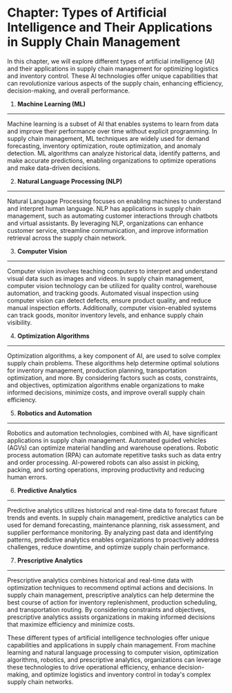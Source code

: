 Chapter: Types of Artificial Intelligence and Their Applications in Supply Chain Management
===========================================================================================

In this chapter, we will explore different types of artificial intelligence (AI) and their applications in supply chain management for optimizing logistics and inventory control. These AI technologies offer unique capabilities that can revolutionize various aspects of the supply chain, enhancing efficiency, decision-making, and overall performance.

1. **Machine Learning (ML)**
----------------------------

Machine learning is a subset of AI that enables systems to learn from data and improve their performance over time without explicit programming. In supply chain management, ML techniques are widely used for demand forecasting, inventory optimization, route optimization, and anomaly detection. ML algorithms can analyze historical data, identify patterns, and make accurate predictions, enabling organizations to optimize operations and make data-driven decisions.

2. **Natural Language Processing (NLP)**
----------------------------------------

Natural Language Processing focuses on enabling machines to understand and interpret human language. NLP has applications in supply chain management, such as automating customer interactions through chatbots and virtual assistants. By leveraging NLP, organizations can enhance customer service, streamline communication, and improve information retrieval across the supply chain network.

3. **Computer Vision**
----------------------

Computer vision involves teaching computers to interpret and understand visual data such as images and videos. In supply chain management, computer vision technology can be utilized for quality control, warehouse automation, and tracking goods. Automated visual inspection using computer vision can detect defects, ensure product quality, and reduce manual inspection efforts. Additionally, computer vision-enabled systems can track goods, monitor inventory levels, and enhance supply chain visibility.

4. **Optimization Algorithms**
------------------------------

Optimization algorithms, a key component of AI, are used to solve complex supply chain problems. These algorithms help determine optimal solutions for inventory management, production planning, transportation optimization, and more. By considering factors such as costs, constraints, and objectives, optimization algorithms enable organizations to make informed decisions, minimize costs, and improve overall supply chain efficiency.

5. **Robotics and Automation**
------------------------------

Robotics and automation technologies, combined with AI, have significant applications in supply chain management. Automated guided vehicles (AGVs) can optimize material handling and warehouse operations. Robotic process automation (RPA) can automate repetitive tasks such as data entry and order processing. AI-powered robots can also assist in picking, packing, and sorting operations, improving productivity and reducing human errors.

6. **Predictive Analytics**
---------------------------

Predictive analytics utilizes historical and real-time data to forecast future trends and events. In supply chain management, predictive analytics can be used for demand forecasting, maintenance planning, risk assessment, and supplier performance monitoring. By analyzing past data and identifying patterns, predictive analytics enables organizations to proactively address challenges, reduce downtime, and optimize supply chain performance.

7. **Prescriptive Analytics**
-----------------------------

Prescriptive analytics combines historical and real-time data with optimization techniques to recommend optimal actions and decisions. In supply chain management, prescriptive analytics can help determine the best course of action for inventory replenishment, production scheduling, and transportation routing. By considering constraints and objectives, prescriptive analytics assists organizations in making informed decisions that maximize efficiency and minimize costs.

These different types of artificial intelligence technologies offer unique capabilities and applications in supply chain management. From machine learning and natural language processing to computer vision, optimization algorithms, robotics, and prescriptive analytics, organizations can leverage these technologies to drive operational efficiency, enhance decision-making, and optimize logistics and inventory control in today's complex supply chain networks.
